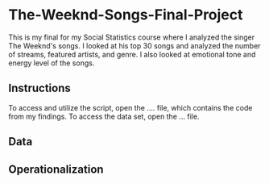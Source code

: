 # The-Weeknd-Songs-Final-Project
This is my final for my Social Statistics course where I analyzed the singer The Weeknd's songs. I looked at his top 30 songs and analyzed the number of streams, featured artists, and genre. I also looked at emotional tone and energy level of the songs.

## **Instructions**
To access and utilize the script, open the .... file, which contains the code from my findings. To access the data set, open the ... file.

## **Data**

## **Operationalization**
